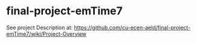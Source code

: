 # final-project-emTime7

See project Description at: https://github.com/cu-ecen-aeld/final-project-emTime7/wiki/Project-Overview
